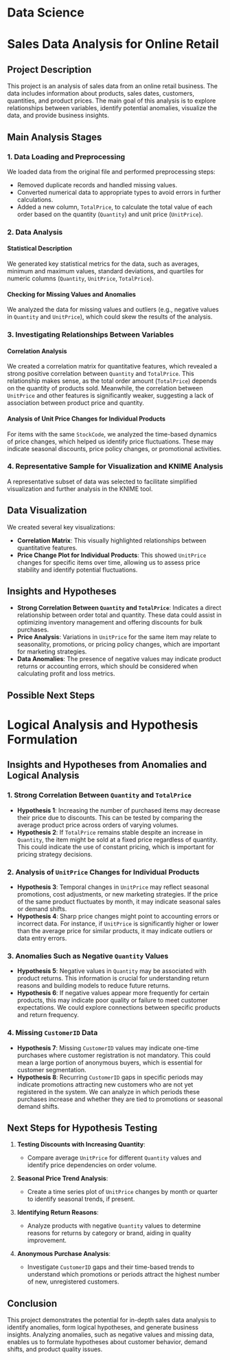 # Data Science
# Sales Data Analysis for Online Retail

## Project Description

This project is an analysis of sales data from an online retail business. The data includes information about products, sales dates, customers, quantities, and product prices. The main goal of this analysis is to explore relationships between variables, identify potential anomalies, visualize the data, and provide business insights.

## Main Analysis Stages

### 1. Data Loading and Preprocessing
We loaded data from the original file and performed preprocessing steps:
- Removed duplicate records and handled missing values.
- Converted numerical data to appropriate types to avoid errors in further calculations.
- Added a new column, `TotalPrice`, to calculate the total value of each order based on the quantity (`Quantity`) and unit price (`UnitPrice`).

### 2. Data Analysis
#### Statistical Description
We generated key statistical metrics for the data, such as averages, minimum and maximum values, standard deviations, and quartiles for numeric columns (`Quantity`, `UnitPrice`, `TotalPrice`).

#### Checking for Missing Values and Anomalies
We analyzed the data for missing values and outliers (e.g., negative values in `Quantity` and `UnitPrice`), which could skew the results of the analysis.

### 3. Investigating Relationships Between Variables
#### Correlation Analysis
We created a correlation matrix for quantitative features, which revealed a strong positive correlation between `Quantity` and `TotalPrice`. This relationship makes sense, as the total order amount (`TotalPrice`) depends on the quantity of products sold. Meanwhile, the correlation between `UnitPrice` and other features is significantly weaker, suggesting a lack of association between product price and quantity.

#### Analysis of Unit Price Changes for Individual Products
For items with the same `StockCode`, we analyzed the time-based dynamics of price changes, which helped us identify price fluctuations. These may indicate seasonal discounts, price policy changes, or promotional activities.

### 4. Representative Sample for Visualization and KNIME Analysis
A representative subset of data was selected to facilitate simplified visualization and further analysis in the KNIME tool.

## Data Visualization

We created several key visualizations:
- **Correlation Matrix**: This visually highlighted relationships between quantitative features.
- **Price Change Plot for Individual Products**: This showed `UnitPrice` changes for specific items over time, allowing us to assess price stability and identify potential fluctuations.

## Insights and Hypotheses

- **Strong Correlation Between `Quantity` and `TotalPrice`**: Indicates a direct relationship between order total and quantity. These data could assist in optimizing inventory management and offering discounts for bulk purchases.
- **Price Analysis**: Variations in `UnitPrice` for the same item may relate to seasonality, promotions, or pricing policy changes, which are important for marketing strategies.
- **Data Anomalies**: The presence of negative values may indicate product returns or accounting errors, which should be considered when calculating profit and loss metrics.

## Possible Next Steps
# Logical Analysis and Hypothesis Formulation

## Insights and Hypotheses from Anomalies and Logical Analysis

### 1. Strong Correlation Between `Quantity` and `TotalPrice`
   - **Hypothesis 1**: Increasing the number of purchased items may decrease their price due to discounts. This can be tested by comparing the average product price across orders of varying volumes.
   - **Hypothesis 2**: If `TotalPrice` remains stable despite an increase in `Quantity`, the item might be sold at a fixed price regardless of quantity. This could indicate the use of constant pricing, which is important for pricing strategy decisions.

### 2. Analysis of `UnitPrice` Changes for Individual Products
   - **Hypothesis 3**: Temporal changes in `UnitPrice` may reflect seasonal promotions, cost adjustments, or new marketing strategies. If the price of the same product fluctuates by month, it may indicate seasonal sales or demand shifts.
   - **Hypothesis 4**: Sharp price changes might point to accounting errors or incorrect data. For instance, if `UnitPrice` is significantly higher or lower than the average price for similar products, it may indicate outliers or data entry errors.

### 3. Anomalies Such as Negative `Quantity` Values
   - **Hypothesis 5**: Negative values in `Quantity` may be associated with product returns. This information is crucial for understanding return reasons and building models to reduce future returns.
   - **Hypothesis 6**: If negative values appear more frequently for certain products, this may indicate poor quality or failure to meet customer expectations. We could explore connections between specific products and return frequency.

### 4. Missing `CustomerID` Data
   - **Hypothesis 7**: Missing `CustomerID` values may indicate one-time purchases where customer registration is not mandatory. This could mean a large portion of anonymous buyers, which is essential for customer segmentation.
   - **Hypothesis 8**: Recurring `CustomerID` gaps in specific periods may indicate promotions attracting new customers who are not yet registered in the system. We can analyze in which periods these purchases increase and whether they are tied to promotions or seasonal demand shifts.

## Next Steps for Hypothesis Testing

1. **Testing Discounts with Increasing Quantity**:
   - Compare average `UnitPrice` for different `Quantity` values and identify price dependencies on order volume.

2. **Seasonal Price Trend Analysis**:
   - Create a time series plot of `UnitPrice` changes by month or quarter to identify seasonal trends, if present.

3. **Identifying Return Reasons**:
   - Analyze products with negative `Quantity` values to determine reasons for returns by category or brand, aiding in quality improvement.

4. **Anonymous Purchase Analysis**:
   - Investigate `CustomerID` gaps and their time-based trends to understand which promotions or periods attract the highest number of new, unregistered customers.

## Conclusion

This project demonstrates the potential for in-depth sales data analysis to identify anomalies, form logical hypotheses, and generate business insights. Analyzing anomalies, such as negative values and missing data, enables us to formulate hypotheses about customer behavior, demand shifts, and product quality issues.
